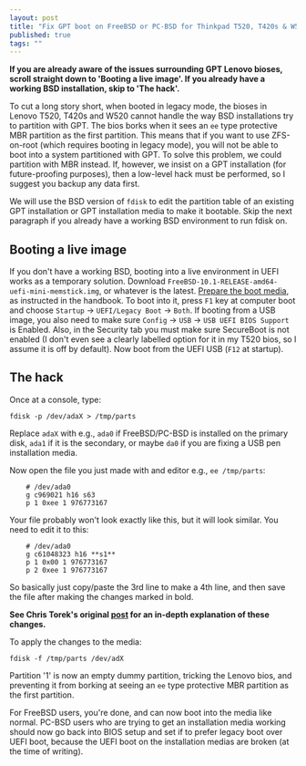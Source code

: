 ```yaml
---
layout: post
title: "Fix GPT boot on FreeBSD or PC-BSD for Thinkpad T520, T420s & W520"
published: true
tags: ""
---
```


**If you are already aware of the issues surrounding GPT Lenovo bioses, scroll straight down to 'Booting a live image'. If you already have a working BSD installation, skip to 'The hack'.**

To cut a long story short, when booted in legacy mode, the bioses in Lenovo T520, T420s and W520 cannot handle the way BSD installations try to partition with GPT. The bios borks when it sees an `ee` type protective MBR partition as the first partition. This means that if you want to use ZFS-on-root (which requires booting in legacy mode), you will not be able to boot into a system partitioned with GPT. To solve this problem, we could partition with MBR instead. If, however, we insist on a GPT installation (for future-proofing purposes), then a low-level hack must be performed, so I suggest you backup any data first.

We will use the BSD version of `fdisk` to edit the partition table of an existing GPT installation or GPT installation media to make it bootable. Skip the next paragraph if you already have a working BSD environment to run fdisk on.

## Booting a live image

If you don't have a working BSD, booting into a live environment in UEFI works as a temporary solution. Download `FreeBSD-10.1-RELEASE-amd64-uefi-mini-memstick.img`, or whatever is the latest. [Prepare the boot media](https://www.freebsd.org/doc/handbook/install-pre.html#install-boot-media), as instructed in the handbook. To boot into it, press `F1` key at computer boot and choose `Startup` -> `UEFI/Legacy Boot` -> `Both`. If booting from a USB image, you also need to make sure `Config` -> `USB` -> `USB UEFI BIOS Support` is Enabled. Also, in the Security tab you must make sure SecureBoot is not enabled (I don't even see a clearly labelled option for it in my T520 bios, so I assume it is off by default). Now boot from the UEFI USB (`F12` at startup). 

## The hack

Once at a console, type:

```
fdisk -p /dev/adaX > /tmp/parts
```

Replace `adaX` with e.g., `ada0` if FreeBSD/PC-BSD is installed on the primary disk, `ada1` if it is the secondary, or maybe `da0` if you are fixing a USB pen installation media. 

Now open the file you just made with and editor e.g., `ee /tmp/parts`:

```
    # /dev/ada0
    g c969021 h16 s63
    p 1 0xee 1 976773167
```
Your file probably won't look exactly like this, but it will look similar. You need to edit it to this:

```
    # /dev/ada0
    g c61048323 h16 **s1**
    p 1 0x00 1 976773167
    p 2 0xee 1 976773167
```
So basically just copy/paste the 3rd line to make a 4th line, and then save the file after making the changes marked in bold.

**See Chris Torek's original [post](ttp://lists.freebsd.org/pipermail/freebsd-i386/2013-March/010437.html) for an in-depth explanation of these changes.**

To apply the changes to the media:

```
fdisk -f /tmp/parts /dev/adX
```

Partition '1' is now an empty dummy partition, tricking the Lenovo bios, and preventing it from borking at seeing an `ee` type protective MBR partition as the first partition. 

For FreeBSD users, you're done, and can now boot into the media like normal. PC-BSD users who are trying to get an installation media working should now go back into BIOS setup and set if to prefer legacy boot over UEFI boot, because the UEFI boot on the installation medias are broken (at the time of writing). 